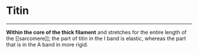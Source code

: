 # Titin
___
**Within the core of the thick filament** and stretches for the entire length of the [[sarcomere]]; the part of titin in the I band is elastic, whereas the part that is in the A band in more rigid.